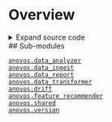 # Overview
<details class="source">
<summary>
<span>Expand source code</span>
</summary>
<pre>
```python
from .version import __version__
```
</pre>
</details>
## Sub-modules
<dl>
<dt><code class="name"><a title="anovos.data_analyzer" href="data_analyzer/_index.html">anovos.data_analyzer</a></code></dt>
<dd>
<div class="desc"></div>
</dd>
<dt><code class="name"><a title="anovos.data_ingest" href="data_ingest/_index.html">anovos.data_ingest</a></code></dt>
<dd>
<div class="desc"></div>
</dd>
<dt><code class="name"><a title="anovos.data_report" href="data_report/_index.html">anovos.data_report</a></code></dt>
<dd>
<div class="desc"></div>
</dd>
<dt><code class="name"><a title="anovos.data_transformer" href="data_transformer/_index.html">anovos.data_transformer</a></code></dt>
<dd>
<div class="desc"></div>
</dd>
<dt><code class="name"><a title="anovos.drift" href="drift/_index.html">anovos.drift</a></code></dt>
<dd>
<div class="desc"></div>
</dd>
<dt><code class="name"><a title="anovos.feature_recommender" href="feature_recommender/_index.html">anovos.feature_recommender</a></code></dt>
<dd>
<div class="desc"></div>
</dd>
<dt><code class="name"><a title="anovos.shared" href="shared/_index.html">anovos.shared</a></code></dt>
<dd>
<div class="desc"></div>
</dd>
<dt><code class="name"><a title="anovos.version" href="version.html">anovos.version</a></code></dt>
<dd>
<div class="desc"></div>
</dd>
</dl>